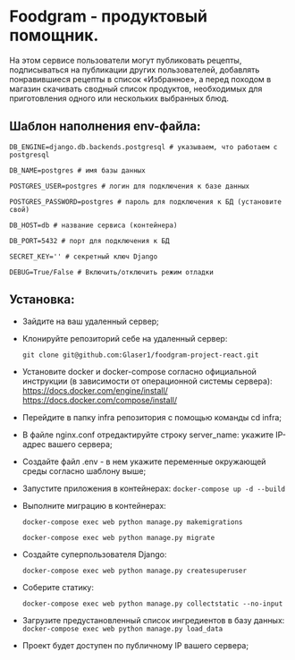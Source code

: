# Foodgram - продуктовый помощник.

На этом сервисе пользователи могут публиковать рецепты, подписываться на публикации других пользователей, добавлять понравившиеся рецепты в список «Избранное», а перед походом в магазин скачивать сводный список продуктов, необходимых для приготовления одного или нескольких выбранных блюд.

## Шаблон наполнения env-файла:
``` DB_ENGINE=django.db.backends.postgresql # указываем, что работаем с postgresql ```

``` DB_NAME=postgres # имя базы данных ```

``` POSTGRES_USER=postgres # логин для подключения к базе данных ```

``` POSTGRES_PASSWORD=postgres # пароль для подключения к БД (установите свой) ```

``` DB_HOST=db # название сервиса (контейнера) ```

``` DB_PORT=5432 # порт для подключения к БД ```

``` SECRET_KEY='' # секретный ключ Django ```

``` DEBUG=True/False # Включить/отключить режим отладки ```

## Установка:
* Зайдите на ваш удаленный сервер;
* Клонируйте репозиторий себе на удаленный сервер:

  ``` git clone git@github.com:Glaser1/foodgram-project-react.git ```
* Установите docker и docker-compose согласно официальной инструкции (в зависимости от операционной системы сервера):
    https://docs.docker.com/engine/install/    
    https://docs.docker.com/compose/install/
* Перейдите в папку infra репозитория с помощью команды cd infra;
* В файле nginx.conf отредактируйте строку server_name: укажите IP-адрес вашего сервера;
* Создайте файл .env - в нем укажите переменные окружающей среды согласно шаблону выше;

* Запустите приложения в контейнерах: 
  ``` docker-compose up -d --build ```
  
* Выполните миграцию в контейнерах: 

  ``` docker-compose exec web python manage.py makemigrations ```
  
  ``` docker-compose exec web python manage.py migrate ```
* Создайте суперпользователя Django:

  ``` docker-compose exec web python manage.py createsuperuser ```
* Соберите статику:

  ``` docker-compose exec web python manage.py collectstatic --no-input ```
* Загрузите предустановленный список ингредиентов в базу данных:
  ``` docker-compose exec web python manage.py load_data ```
* Проект будет доступен по публичному IP вашего сервера;


